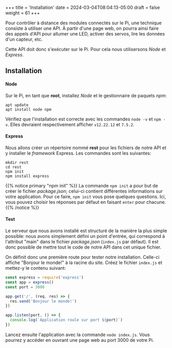 +++
title = 'Installation'
date = 2024-03-04T08:04:13-05:00
draft = false
weight = 61
+++

Pour contrôler à distance des modules connectés sur le Pi, une technique consiste à utiliser une API. À partir d'une page web, on pourra ainsi faire des appels d'API pour allumer une LED, activer des servos, lire les données d'un capteur, etc.

Cette API doit donc s'exécuter sur le Pi. Pour cela nous utilisersons _Node_ et _Express_.

## Installation 
#### Node
Sur le Pi, en tant que **root**, installez _Node_ et le gestionnaire de paquets _npm_:
```
apt update
apt install node npm
```
Vérifiez que l'installation est correcte avec les commandes `node -v` et `npm -v`. Elles devraient respectivement afficher `v12.22.12` et `7.5.2`.

#### Express
Nous allons créer un répertoire nommé **rest** pour les fichiers de notre API et y installer le _framework_ Express. Les commandes sont les suivantes:
```
mkdir rest
cd rest
npm init 
npm install express 
```
{{% notice primary "npm init" %}}
La commande `npm init` a pour but de créer le fichier _package.json_; celui-ci contient différentes informations sur votre application. Pour ce faire, `npm init` vous pose quelques questions. Ici, vous pouvez choisir les réponses par défaut en faisant `enter` pour chacune.
{{% /notice %}}

#### Test
Le serveur que nous avons installé est structuré de la manière la plus simple possible: nous avons simplement défini un point d'entrée, qui correspond à l'attribut "main" dans le fichier _package.json_ (`index.js` par défaut). Il est donc possible de mettre tout le code de notre API dans cet unique fichier.

On définit donc une première route pour tester notre installation. Celle-ci affiche "Bonjour le monde!" à la racine du site. Créez le fichier `index.js` et mettez-y le contenu suivant:
```js
const express = require('express')
const app = express()
const port = 3000

app.get('/', (req, res) => {
  res.send('Bonjour le monde!')
})

app.listen(port, () => {
  console.log(`Application roule sur port ${port}`)
})
```
Lancez ensuite l'application avec la commande `node index.js`. Vous pourrez y accéder en ouvrant une page web au port 3000 de votre Pi.


